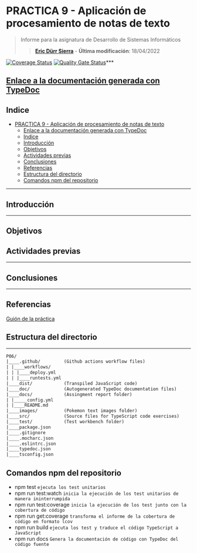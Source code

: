 # PRACTICA 9 - Aplicación de procesamiento de notas de texto

>Informe para la asignatura de Desarrollo de Sistemas Informáticos
>
>>**[Eric Dürr Sierra](alu0101027005@ull.edu.es)** - **Última modificación**: 18/04/2022

[![Coverage Status](https://coveralls.io/repos/github/ULL-ESIT-INF-DSI-2122/ull-esit-inf-dsi-21-22-prct09-filesystem-notes-app-Eric-Durr/badge.svg?branch=master)](https://coveralls.io/github/ULL-ESIT-INF-DSI-2122/ull-esit-inf-dsi-21-22-prct09-filesystem-notes-app-Eric-Durr?branch=master)
[![Quality Gate Status](https://sonarcloud.io/api/project_badges/measure?project=ULL-ESIT-INF-DSI-2122_ull-esit-inf-dsi-21-22-prct09-filesystem-notes-app-Eric-Durr&metric=alert_status)](https://sonarcloud.io/summary/new_code?id=ULL-ESIT-INF-DSI-2122_ull-esit-inf-dsi-21-22-prct09-filesystem-notes-app-Eric-Durr)***

## [Enlace a la documentación generada con TypeDoc](http://dsi-p09-code-docs.surge.sh/modules.html)

## Indice

- [PRACTICA 9 - Aplicación de procesamiento de notas de texto](#practica-9---aplicación-de-procesamiento-de-notas-de-texto)
  - [Enlace a la documentación generada con TypeDoc](#enlace-a-la-documentación-generada-con-typedoc)
  - [Indice](#indice)
  - [Introducción](#introducción)
  - [Objetivos](#objetivos)
  - [Actividades previas](#actividades-previas)
  - [Conclusiones](#conclusiones)
  - [Referencias](#referencias)
  - [Estructura del directorio](#estructura-del-directorio)
  - [Comandos npm del repositorio](#comandos-npm-del-repositorio)

***

## Introducción

***

## Objetivos

## Actividades previas

***

## Conclusiones

***

## Referencias

[Guión de la práctica](https://ull-esit-inf-dsi-2122.github.io/prct09-filesystem-notes-app/)

## Estructura del directorio

***

```txt
P06/
|____.github/         (Github actions workflow files)
| |____workflows/
| | |____deploy.yml
| | |____runtests.yml
|____dist/            (Transpiled JavaScript code)
|____doc/             (Autogenerated TypeDoc documentation files)
|____docs/            (Assingment report folder)
| |_____config.yml
| |____README.md
|____images/          (Pokemon text images folder)
|____src/             (Source files for TypeScript code exercises)
|____test/            (Test workbench folder)
|____package.json
|____.gitignore
|____.mocharc.json
|____.eslintrc.json
|____typedoc.json
|____tsconfig.json

```

## Comandos npm del repositorio

- npm test  `ejecuta los test unitarios`
- npm run test:watch `inicia la ejecución de los test unitarios de manera ininterrumpida`
- npm run test:coverage `inicia la ejecución de los test junto con la cobertura de código`
- npm run get:coverage `transforma el informe de la cobertura de código en formato lcov`
- npm run build `ejecuta los test y traduce el código TypeScript a JavaScript`
- npm run docs `Genera la documentación de código con TypeDoc del código fuente`
